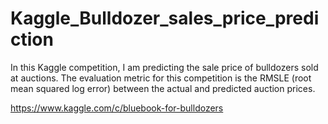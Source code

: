 # Kaggle_Bulldozer_sales_price_prediction
In this Kaggle competition, I am predicting the sale price of bulldozers sold at auctions.  The evaluation metric for this competition is the RMSLE (root mean squared log error) between the actual and predicted auction prices.

https://www.kaggle.com/c/bluebook-for-bulldozers
